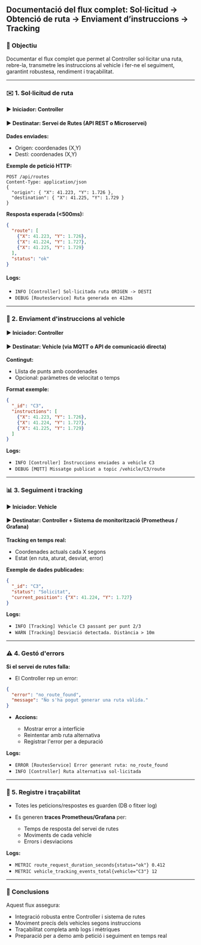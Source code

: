 ## Documentació del flux complet: Sol·licitud → Obtenció de ruta → Enviament d’instruccions → Tracking

### 🌟 Objectiu

Documentar el flux complet que permet al Controller sol·licitar una ruta, rebre-la, transmetre les instruccions al vehicle i fer-ne el seguiment, garantint robustesa, rendiment i traçabilitat.

---

### ✉️ 1. Sol·licitud de ruta

#### ▶ Iniciador: Controller

#### ▶ Destinatar: Servei de Rutes (API REST o Microservei)

**Dades enviades:**

* Origen: coordenades (X,Y)
* Destí: coordenades (X,Y)

**Exemple de petició HTTP:**

```http
POST /api/routes
Content-Type: application/json
{
  "origin": { "X": 41.223, "Y": 1.726 },
  "destination": { "X": 41.225, "Y": 1.729 }
}
```

**Resposta esperada (<500ms):**

```json
{
  "route": [
    {"X": 41.223, "Y": 1.726},
    {"X": 41.224, "Y": 1.727},
    {"X": 41.225, "Y": 1.729}
  ],
  "status": "ok"
}
```

#### Logs:

* `INFO [Controller] Sol·licitada ruta ORIGEN -> DESTI`
* `DEBUG [RoutesService] Ruta generada en 412ms`

---

### 🚗 2. Enviament d'instruccions al vehicle

#### ▶ Iniciador: Controller

#### ▶ Destinatar: Vehicle (via MQTT o API de comunicació directa)

**Contingut:**

* Llista de punts amb coordenades
* Opcional: paràmetres de velocitat o temps

**Format exemple:**

```json
{
  "_id": "C3",
  "instructions": [
    {"X": 41.223, "Y": 1.726},
    {"X": 41.224, "Y": 1.727},
    {"X": 41.225, "Y": 1.729}
  ]
}
```

**Logs:**

* `INFO [Controller] Instruccions enviades a vehicle C3`
* `DEBUG [MQTT] Missatge publicat a topic /vehicle/C3/route`

---

### 📊 3. Seguiment i tracking

#### ▶ Iniciador: Vehicle

#### ▶ Destinatar: Controller + Sistema de monitorització (Prometheus / Grafana)

**Tracking en temps real:**

* Coordenades actuals cada X segons
* Estat (en ruta, aturat, desviat, error)

**Exemple de dades publicades:**

```json
{
  "_id": "C3",
  "status": "Solicitat",
  "current_position": {"X": 41.224, "Y": 1.727}
}
```

**Logs:**

* `INFO [Tracking] Vehicle C3 passant per punt 2/3`
* `WARN [Tracking] Desviació detectada. Distància > 10m`

---

### ⚠️ 4. Gestó d'errors

**Si el servei de rutes falla:**

* El Controller rep un error:

```json
{
  "error": "no_route_found",
  "message": "No s'ha pogut generar una ruta vàlida."
}
```

* **Accions:**

  * Mostrar error a interfície
  * Reintentar amb ruta alternativa
  * Registrar l'error per a depuració

**Logs:**

* `ERROR [RoutesService] Error generant ruta: no_route_found`
* `INFO [Controller] Ruta alternativa sol·licitada`

---

### 📑 5. Registre i traçabilitat

* Totes les peticions/respostes es guarden (DB o fitxer log)
* Es generen **traces Prometheus/Grafana** per:

  * Temps de resposta del servei de rutes
  * Moviments de cada vehicle
  * Errors i desviacions

**Logs:**

* `METRIC route_request_duration_seconds{status="ok"} 0.412`
* `METRIC vehicle_tracking_events_total{vehicle="C3"} 12`

---

### 🔹 Conclusions

Aquest flux assegura:

* Integració robusta entre Controller i sistema de rutes
* Moviment precís dels vehicles segons instruccions
* Traçabilitat completa amb logs i mètriques
* Preparació per a demo amb petició i seguiment en temps real


